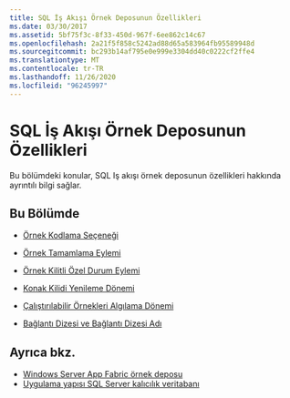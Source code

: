 ```yaml
---
title: SQL İş Akışı Örnek Deposunun Özellikleri
ms.date: 03/30/2017
ms.assetid: 5bf75f3c-8f33-450d-967f-6ee862c14c67
ms.openlocfilehash: 2a21f5f858c5242ad88d65a583964fb95589948d
ms.sourcegitcommit: bc293b14af795e0e999e3304dd40c0222cf2ffe4
ms.translationtype: MT
ms.contentlocale: tr-TR
ms.lasthandoff: 11/26/2020
ms.locfileid: "96245997"
---
```

# <a name="properties-of-sql-workflow-instance-store"></a>SQL İş Akışı Örnek Deposunun Özellikleri

Bu bölümdeki konular, SQL Iş akışı örnek deposunun özellikleri hakkında ayrıntılı bilgi sağlar.  
  
## <a name="in-this-section"></a>Bu Bölümde  
  
- [Örnek Kodlama Seçeneği](instance-encoding-option.md)  
  
- [Örnek Tamamlama Eylemi](instance-completion-action.md)  
  
- [Örnek Kilitli Özel Durum Eylemi](instance-locked-exception-action.md)  
  
- [Konak Kilidi Yenileme Dönemi](host-lock-renewal-period.md)  
  
- [Çalıştırılabilir Örnekleri Algılama Dönemi](runnable-instances-detection-period.md)  
  
- [Bağlantı Dizesi ve Bağlantı Dizesi Adı](connection-string-and-connection-string-name.md)  
  
## <a name="see-also"></a>Ayrıca bkz.

- [Windows Server App Fabric örnek deposu](/previous-versions/appfabric/ff383417(v=azure.10))
- [Uygulama yapısı SQL Server kalıcılık veritabanı](/previous-versions/appfabric/ee790819(v=azure.10))
